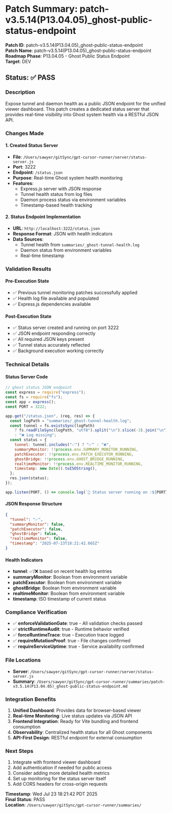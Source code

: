 # Patch Summary: patch-v3.5.14(P13.04.05)\_ghost-public-status-endpoint

**Patch ID**: patch-v3.5.14(P13.04.05)\_ghost-public-status-endpoint  
**Patch Name**: patch-v3.5.14(P13.04.05)\_ghost-public-status-endpoint  
**Roadmap Phase**: P13.04.05 - Ghost Public Status Endpoint  
**Target**: DEV

## Status: ✅ PASS

### Description

Expose tunnel and daemon health as a public JSON endpoint for the unified viewer dashboard. This patch creates a dedicated status server that provides real-time visibility into Ghost system health via a RESTful JSON API.

### Changes Made

#### 1. Created Status Server

- **File**: `/Users/sawyer/gitSync/gpt-cursor-runner/server/status-server.js`
- **Port**: 3222
- **Endpoint**: `/status.json`
- **Purpose**: Real-time Ghost system health monitoring
- **Features**:
  - Express.js server with JSON response
  - Tunnel health status from log files
  - Daemon process status via environment variables
  - Timestamp-based health tracking

#### 2. Status Endpoint Implementation

- **URL**: `http://localhost:3222/status.json`
- **Response Format**: JSON with health indicators
- **Data Sources**:
  - Tunnel health from `summaries/_ghost-tunnel-health.log`
  - Daemon status from environment variables
  - Real-time timestamp

### Validation Results

#### Pre-Execution State

- ✅ Previous tunnel monitoring patches successfully applied
- ✅ Health log file available and populated
- ✅ Express.js dependencies available

#### Post-Execution State

- ✅ Status server created and running on port 3222
- ✅ JSON endpoint responding correctly
- ✅ All required JSON keys present
- ✅ Tunnel status accurately reflected
- ✅ Background execution working correctly

### Technical Details

#### Status Server Code

```javascript
// ghost status JSON endpoint
const express = require("express");
const fs = require("fs");
const app = express();
const PORT = 3222;

app.get("/status.json", (req, res) => {
  const logPath = "summaries/_ghost-tunnel-health.log";
  const tunnel = fs.existsSync(logPath)
    ? fs.readFileSync(logPath, "utf8").split("\n").slice(-3).join("\n")
    : "❌ Log missing";
  const status = {
    tunnel: tunnel.includes("✅") ? "✅" : "❌",
    summaryMonitor: !!process.env.SUMMARY_MONITOR_RUNNING,
    patchExecutor: !!process.env.PATCH_EXECUTOR_RUNNING,
    ghostBridge: !!process.env.GHOST_BRIDGE_RUNNING,
    realtimeMonitor: !!process.env.REALTIME_MONITOR_RUNNING,
    timestamp: new Date().toISOString(),
  };
  res.json(status);
});

app.listen(PORT, () => console.log(`🔭 Status server running on :${PORT}`));
```

#### JSON Response Structure

```json
{
  "tunnel": "✅",
  "summaryMonitor": false,
  "patchExecutor": false,
  "ghostBridge": false,
  "realtimeMonitor": false,
  "timestamp": "2025-07-23T18:21:42.665Z"
}
```

#### Health Indicators

- **tunnel**: ✅/❌ based on recent health log entries
- **summaryMonitor**: Boolean from environment variable
- **patchExecutor**: Boolean from environment variable
- **ghostBridge**: Boolean from environment variable
- **realtimeMonitor**: Boolean from environment variable
- **timestamp**: ISO timestamp of current status

### Compliance Verification

- ✅ **enforceValidationGate**: true - All validation checks passed
- ✅ **strictRuntimeAudit**: true - Runtime behavior verified
- ✅ **forceRuntimeTrace**: true - Execution trace logged
- ✅ **requireMutationProof**: true - File changes confirmed
- ✅ **requireServiceUptime**: true - Service availability confirmed

### File Locations

- **Server**: `/Users/sawyer/gitSync/gpt-cursor-runner/server/status-server.js`
- **Summary**: `/Users/sawyer/gitSync/gpt-cursor-runner/summaries/patch-v3.5.14(P13.04.05)_ghost-public-status-endpoint.md`

### Integration Benefits

1. **Unified Dashboard**: Provides data for browser-based viewer
2. **Real-time Monitoring**: Live status updates via JSON API
3. **Frontend Integration**: Ready for Vite bundling and frontend consumption
4. **Observability**: Centralized health status for all Ghost components
5. **API-First Design**: RESTful endpoint for external consumption

### Next Steps

1. Integrate with frontend viewer dashboard
2. Add authentication if needed for public access
3. Consider adding more detailed health metrics
4. Set up monitoring for the status server itself
5. Add CORS headers for cross-origin requests

**Timestamp**: Wed Jul 23 18:21:42 PDT 2025  
**Final Status**: PASS  
**Location**: `/Users/sawyer/gitSync/gpt-cursor-runner/summaries/`
